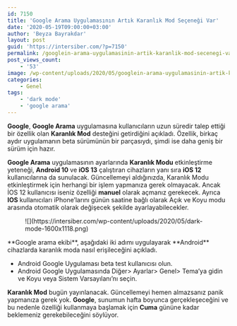 ```yaml
---
id: 7150
title: 'Google Arama Uygulamasının Artık Karanlık Mod Seçeneği Var'
date: '2020-05-19T09:00:00+03:00'
author: 'Beyza Bayrakdar'
layout: post
guid: 'https://intersiber.com/?p=7150'
permalink: /googlein-arama-uygulamasinin-artik-karanlik-mod-secenegi-var/
post_views_count:
    - '53'
image: /wp-content/uploads/2020/05/googlein-arama-uygulamasinin-artik-karanlik-mod-secenegi-var.png
categories:
    - Genel
tags:
    - 'dark mode'
    - 'google arama'
---
```


**Google**, **Google Arama** uygulamasına kullanıcıların uzun süredir talep ettiği bir özellik olan **Karanlık Mod** desteğini getirdiğini açıkladı. Özellik, birkaç aydır uygulamanın beta sürümünün bir parçasıydı, şimdi ise daha geniş bir sürüm için hazır.

**Google Arama** uygulamasının ayarlarında **Karanlık Modu** etkinleştirme yeteneği, **Android 10** ve **iOS 13** çalıştıran cihazların yanı sıra **iOS 12** kullanıcılarına da sunulacak. Güncellemeyi aldığınızda, Karanlık Modu etkinleştirmek için herhangi bir işlem yapmanıza gerek olmayacak. Ancak İOS 12 kullanıcısı iseniz özelliği **manuel** olarak açmanız gerekecek. Ayrıca **IOS** kullanıcıları iPhone’larını günün saatine bağlı olarak Açık ve Koyu modu arasında otomatik olarak değişecek şekilde ayarlayabilecekler.

<figure class="wp-block-image size-large">![](https://intersiber.com/wp-content/uploads/2020/05/dark-mode-1600x1118.png)</figure>**Google arama ekibi**, aşağıdaki iki adımı uygulayarak **Android** cihazlarda karanlık moda nasıl erişileceğini açıkladı.

- Android Google Uygulaması beta test kullanıcısı olun.
- Android Google Uygulamasında Diğer&gt; Ayarlar&gt; Genel&gt; Tema’ya gidin ve Koyu veya Sistem Varsayılanı’nı seçin.

**Karanlık Mod** bugün yayınlanacak. Güncellemeyi hemen almazsanız panik yapmanıza gerek yok. **Google**, sunumun hafta boyunca gerçekleşeceğini ve bu nedenle özelliği kullanmaya başlamak için **Cuma** gününe kadar beklemeniz gerekebileceğini söylüyor.